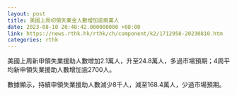 ```yaml
---
layout: post
title: 美國上周初領失業金人數增加逾兩萬人
date: 2023-08-10 20:48:42.000000000 +08:00
link: https://news.rthk.hk/rthk/ch/component/k2/1712958-20230810.htm
categories: rthk
---
```


美國上周新申領失業援助人數增加2.1萬人，升至24.8萬人，多過市場預期；4周平均新申領失業援助人數增加逾2700人。

數據顯示，持續申領失業援助人數減少8千人，減至168.4萬人，少過市場預期。
